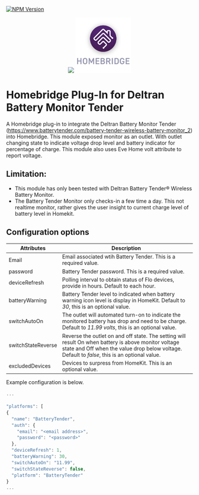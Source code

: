 [![NPM Version](https://img.shields.io/npm/v/homebridge-batterytender.svg?style=flat-square)](https://www.npmjs.com/package/homebridge-batterytender)


<p align="center">
<img src="https://www.batterytender.com/Battery%20Tender%20Website%20Images/081-0172.BatteryTender.07.Lifestyle1.jpg?resizeid=12&resizeh=1000&resizew=1000" width="150">
 <img src="https://github.com/homebridge/branding/raw/master/logos/homebridge-wordmark-logo-vertical.png" width="150">



</p>


# Homebridge Plug-In for Deltran Battery Monitor Tender
A Homebridge plug-in to integrate the Deltran Battery Monitor Tender (https://www.batterytender.com/battery-tender-wireless-battery-monitor_2) into Homebridge. This module exposed monitor as an outlet. With outlet changing state to indicate voltage drop level and battery indicator for percentage of charge. This module also uses Eve Home volt attribute to report voltage.

## Limitation:
* This module has only been tested with Deltran Battery Tender® Wireless Battery Monitor.
* The Battery Tender Monitor only checks-in a few time a day.  This not realtime monitor, rather gives the user insight to current charge level of battery level in Homekit.



## Configuration options

| Attributes        | Description                                                                                                              |
| ----------------- | ------------------------------------------------------------------------------------------------------------------------ |
| Email              | Email associated wtih Battery Tender. This is a required value.                    |
| password              | Battery Tender password. This is a required value.                                                                 |
| deviceRefresh        | Polling interval to obtain status of Flo devices, provide in hours. Default to each hour.          |
| batteryWarning          | Battery Tender level to indicated when battery warning icon level is display in HomeKit. Default to <i>30</i>, this is an optional value.                                
| switchAutoOn| The outlet will automated turn-on to indicate the monitored battery has drop and need to be charge.   Default to <i>11.99 volts</i>, this is an optional value.                                                        |
| switchStateReverse | Reverse the outlet on and off state. The setting will result On when battery is above monitor voltage state and Off when the value drop below voltage.  Default to <i>false</i>, this is an optional value.        
| excludedDevices         | Devices to surpress from HomeKit. This is an optional value. | |



Example configuration is below.

```javascript
...

"platforms": [
{
  "name": "BatteryTender",
  "auth": {
    "email": "<email address>",
    "password": "<password>"
  },
  "deviceRefresh": 1,
  "batteryWarning": 30,
  "switchAutoOn": "11.99",
  "switchStateReverse": false,
  "platform": "BatteryTender"
}
...
